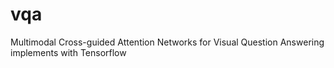 # vqa
Multimodal Cross-guided Attention Networks for Visual Question Answering implements with Tensorflow

